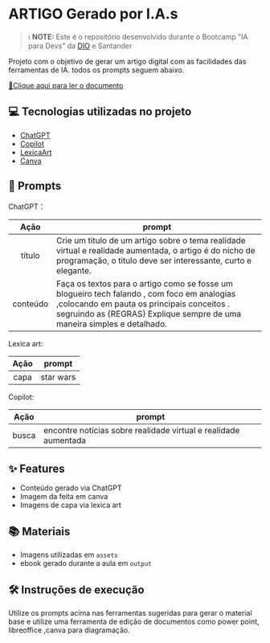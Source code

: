 # ARTIGO Gerado por I.A.s


 > ℹ️ **NOTE:** Este é o repositório desenvolvido durante o Bootcamp "IA para Devs" da [DIO](https://dio.me) e Santander

Projeto com o objetivo de gerar um artigo digital com as facilidades das ferramentas de IA. todos os prompts
seguem abaixo.

[📕Clique aqui para ler o documento](https://github.com/alyaangel/Artigo/blob/main/output/Explorando%20o%20Futuro%20A%20Fascinante%20Interse%C3%A7%C3%A3o%20entre%20Realidade%20Virtual%20e%20Realidade%20Aumentada.pdf)

## 💻 Tecnologias utilizadas no projeto

- [ChatGPT](https://chat.openai.com/) 
- [Copilot](https://copilot.microsoft.com/)
- [LexicaArt](https://lexica.art/)
- [Canva](https://canva.com/)

## 🧠 Prompts

ChatGPT：

|   Ação   | prompt                 
| :------: | ------------------------------------------------------------------------------------------------------------------------------------------------------------------------------------------------------------------------------------------------------------------------------ |
|  título  | Crie um titulo de um artigo sobre o tema realidade virtual e realidade aumentada, o artigo é do nicho de programação, o titulo deve ser interessante, curto e elegante.
| conteúdo | Faça os textos para o artigo como se fosse um blogueiro tech falando , com foco em analogias ,colocando em pauta os principais conceitos . segruindo as  {REGRAS} Explique sempre de uma maneira simples e detalhado.

Lexica art:

|  Ação  | prompt                                                                                 |
| :----: | -------------------------------------------------------------------------------------- |
| capa |star wars |

Copilot:

|  Ação  | prompt                                                                                 |
| :----: | -------------------------------------------------------------------------------------- |
|busca   | encontre notícias sobre realidade virtual e realidade aumentada|    


## ✨ Features

- Conteúdo gerado via ChatGPT
- Imagem da feita em canva
- Imagens de capa via lexica art

## 📚 Materiais

- Imagens utilizadas em `assets`
- ebook gerado durante a aula em `output`

## 🛠️ Instruções de execução

Utilize os prompts acima nas ferramentas sugeridas para gerar o material base e utilize uma ferramenta de edição de documentos como power point, libreoffice ,canva para diagramação.
